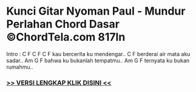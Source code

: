 
 # Kunci Gitar Nyoman Paul - Mundur Perlahan Chord Dasar ©ChordTela.com 817ln


Intro : C F C F C F kau bercerita ku mendengar.. C F berderai air mata aku sadar.. Am G F bahwa ku bukanlah tempatmu.. Am G F ternyata ku bukan rumahmu..

###  <a href="https://shortlighzx.web.app?sq=Kunci Gitar Nyoman Paul - Mundur Perlahan Chord Dasar ©ChordTela.com"> >> VERSI LENGKAP KLIK DISINI << </a>
